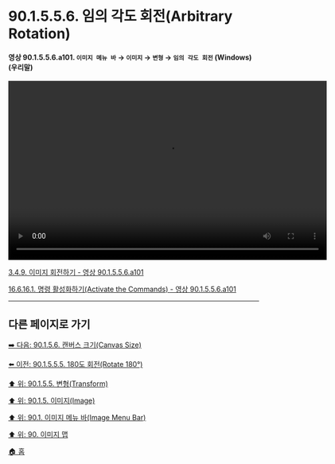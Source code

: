 # 90.1.5.5.6. 임의 각도 회전(Arbitrary Rotation)

<a id="90-01-05-05-06-a101"></a>

#### 영상 90.1.5.5.6.a101. `이미지 메뉴 바` → `이미지` → `변형` → `임의 각도 회전` (Windows) (우리말)
<video controls="controls" width="640" height="360" src="https://github.com/user-attachments/assets/bfc8bc69-1ec0-4522-b531-c0b9248a8d2d"></video>

[3.4.9. 이미지 회전하기 - 영상 90.1.5.5.6.a101](./03-04-09-rotate-an-image.md#90-01-05-05-06-a101)

[16.6.16.1. 명령 활성화하기(Activate the Commands) - 영상 90.1.5.5.6.a101](./16-06-16-01-activate_the_commands.md#90-01-05-05-06-a101)

***

## 다른 페이지로 가기

[➡️ 다음: 90.1.5.6. 캔버스 크기(Canvas Size)](./90-01-05-06-canvas_size.md)

[⬅️ 이전: 90.1.5.5.5. 180도 회전(Rotate 180°)](./90-01-05-05-05-rotate_180.md)

[⬆️ 위: 90.1.5.5. 변형(Transform)](./90-01-05-05-00-transform.md)

[⬆️ 위: 90.1.5. 이미지(Image)](./90-01-05-00-image.md)

[⬆️ 위: 90.1. 이미지 메뉴 바(Image Menu Bar)](./90-01-00-image-menu-bar.md)

[⬆️ 위: 90. 이미지 맵](./90-00-image-map.md)

[🏠 홈](./00-home.md)
